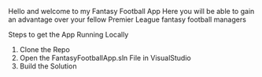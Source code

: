 Hello and welcome to my Fantasy Football App
Here you will be able to gain an advantage over your fellow Premier League fantasy football managers


Steps to get the App Running Locally 


1) Clone the Repo
2) Open the FantasyFootballApp.sln File in VisualStudio 
3) Build the Solution 